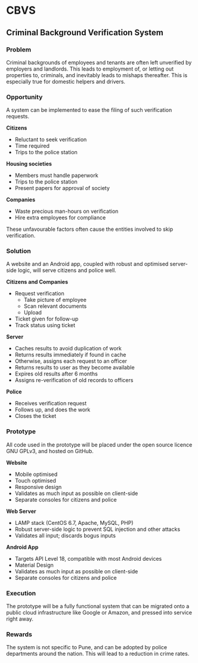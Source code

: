 # CBVS
## Criminal Background Verification System

### Problem
Criminal backgrounds of employees and tenants are often left unverified by employers and landlords. This leads to employment of, or letting out properties to, criminals, and inevitably leads to mishaps thereafter. This is especially true for domestic helpers and drivers.

### Opportunity
A system can be implemented to ease the filing of such verification requests.

**Citizens**
* Reluctant to seek verification
* Time required
* Trips to the police station

**Housing societies**
* Members must handle paperwork
* Trips to the police station
* Present papers for approval of society

**Companies**
* Waste precious man-hours on verification
* Hire extra employees for compliance

These unfavourable factors often cause the entities involved to skip verification.

### Solution
A website and an Android app, coupled with robust and optimised server-side logic, will serve citizens and police well.

**Citizens and Companies**
* Request verification
    + Take picture of employee
    + Scan relevant documents
    + Upload
* Ticket given for follow-up
* Track status using ticket

**Server**
* Caches results to avoid duplication of work
* Returns results immediately if found in cache
* Otherwise, assigns each request to an officer
* Returns results to user as they become available
* Expires old results after 6 months
* Assigns re-verification of old records to officers

**Police**
* Receives verification request
* Follows up, and does the work
* Closes the ticket

### Prototype
All code used in the prototype will be placed under the open source licence GNU GPLv3, and hosted on GitHub.

**Website**
* Mobile optimised
* Touch optimised
* Responsive design
* Validates as much input as possible on client-side
* Separate consoles for citizens and police

**Web Server**
* LAMP stack (CentOS 6.7, Apache, MySQL, PHP)
* Robust server-side logic to prevent SQL injection and other attacks
* Validates all input; discards bogus inputs

**Android App**
* Targets API Level 18, compatible with most Android devices
* Material Design
* Validates as much input as possible on client-side
* Separate consoles for citizens and police

### Execution
The prototype will be a fully functional system that can be migrated onto a public cloud infrastructure like Google or Amazon, and pressed into service right away.

### Rewards
The system is not specific to Pune, and can be adopted by police departments around the nation. This will lead to a reduction in crime rates.
